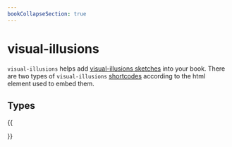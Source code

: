 ```yaml
---
bookCollapseSection: true
---
```


# visual-illusions

`visual-illusions` helps add [visual-illusions sketches](https://visual-illusionsjs.org/) into your book. There are two types of `visual-illusions` [shortcodes](https://gohugo.io/content-management/shortcodes/) according to the html element used to embed them.

## Types

{{<section>}}
